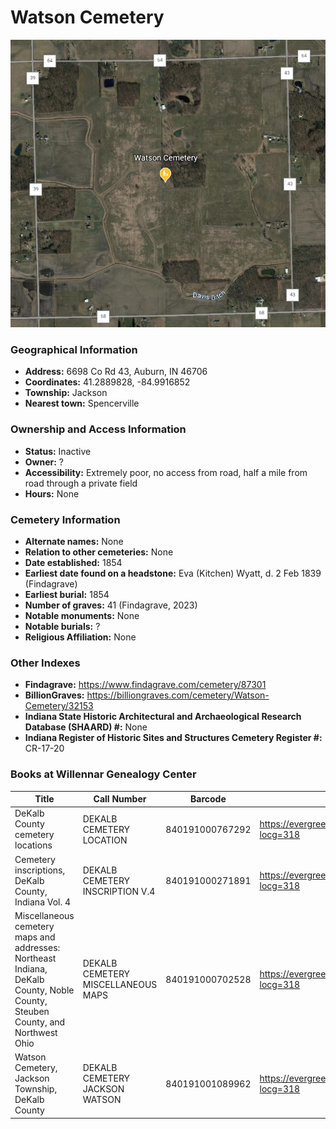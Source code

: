 # Watson Cemetery

![Watson Cemetery on Google Earth](https://github.com/FyoAtEPL/DeKalbCemeteries/blob/main/images/mapImages/WatsonEarth.png "Watson Cemetery on Google Earth")

### Geographical Information
- **Address:** 6698 Co Rd 43, Auburn, IN 46706
- **Coordinates:** 41.2889828, -84.9916852
- **Township:** Jackson
- **Nearest town:** Spencerville

### Ownership and Access Information
- **Status:** Inactive
- **Owner:** ?
- **Accessibility:** Extremely poor, no access from road, half a mile from road through a private field
- **Hours:** None

### Cemetery Information
- **Alternate names:** None
- **Relation to other cemeteries:** None
- **Date established:** 1854
- **Earliest date found on a headstone:** Eva (Kitchen) Wyatt, d. 2 Feb 1839 (Findagrave)
- **Earliest burial:** 1854
- **Number of graves:** 41 (Findagrave, 2023)
- **Notable monuments:** None
- **Notable burials:** ?
- **Religious Affiliation:** None

### Other Indexes
- **Findagrave:** https://www.findagrave.com/cemetery/87301
- **BillionGraves:** https://billiongraves.com/cemetery/Watson-Cemetery/32153
- **Indiana State Historic Architectural and Archaeological Research Database (SHAARD) #:** None
- **Indiana Register of Historic Sites and Structures Cemetery Register #:** CR-17-20

### Books at Willennar Genealogy Center
| Title | Call Number | Barcode | Evergreen Record |
| ------------ | ------------ | ------------ | ------------ |
| DeKalb County cemetery locations | DEKALB CEMETERY LOCATION | 840191000767292 | https://evergreen.lib.in.us/eg/opac/record/20670319?locg=318 |
| Cemetery inscriptions, DeKalb County, Indiana Vol. 4 | DEKALB CEMETERY INSCRIPTION V.4 | 840191000271891 | https://evergreen.lib.in.us/eg/opac/record/20670315?locg=318 |
| Miscellaneous cemetery maps and addresses: Northeast Indiana, DeKalb County, Noble County, Steuben County, and Northwest Ohio | DEKALB CEMETERY MISCELLANEOUS MAPS | 840191000702528 | https://evergreen.lib.in.us/eg/opac/record/20673421?locg=318 |
| Watson Cemetery, Jackson Township, DeKalb County | DEKALB CEMETERY JACKSON WATSON | 840191001089962 | https://evergreen.lib.in.us/eg/opac/record/20697874?locg=318 |
